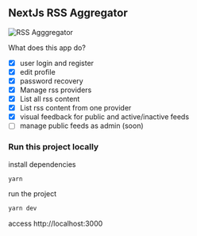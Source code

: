 ## NextJs RSS Aggregator

![RSS Agggregator](https://i.imgur.com/HtS5Azx.png)

What does this app do?

- [x] user login and register
- [x] edit profile
- [x] password recovery
- [x] Manage rss providers
- [x] List all rss content
- [x] List rss content from one provider
- [x] visual feedback for public and active/inactive feeds
- [ ] manage public feeds as admin (soon)

### Run this project locally

install dependencies

```bash
yarn
```

run the project

```bash
yarn dev
```

access http://localhost:3000
